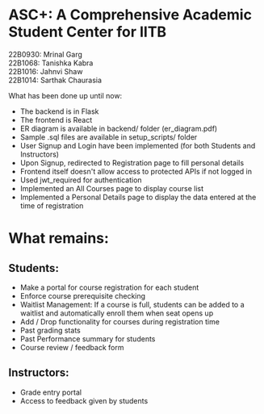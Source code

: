 # ASC+: A Comprehensive Academic Student Center for IITB
22B0930: Mrinal Garg \
22B1068: Tanishka Kabra \
22B1016: Jahnvi Shaw \
22B1014: Sarthak Chaurasia 

What has been done up until now:
- The backend is in Flask
- The frontend is React 
- ER diagram is available in backend/ folder (er_diagram.pdf)
- Sample .sql files are available in setup_scripts/ folder
- User Signup and Login have been implemented (for both Students and Instructors)
- Upon Signup, redirected to Registration page to fill personal details
- Frontend itself doesn't allow access to protected APIs if not logged in
- Used jwt_required for authentication
- Implemented an All Courses page to display course list
- Implemented a Personal Details page to display the data entered at the time of registration

# What remains:
## Students: 
- Make a portal for course registration for each student
- Enforce course prerequisite checking
- Waitlist Management: If a course is full, students can be added to a waitlist and automatically enroll them when seat opens up
- Add / Drop functionality for courses during registration time
- Past grading stats
- Past Performance summary for students
- Course review / feedback form

## Instructors: 
- Grade entry portal
- Access to feedback given by students



